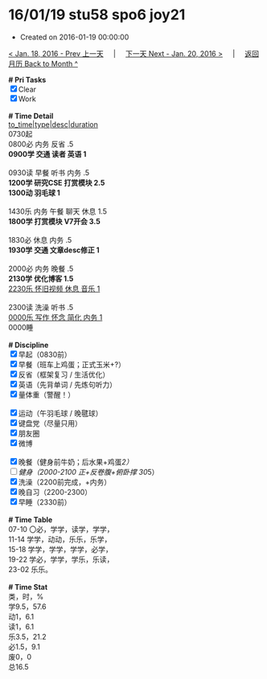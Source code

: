 # 16/01/19 stu58 spo6 joy21

- Created on 2016-01-19 00:00:00

[< Jan. 18, 2016 - Prev 上一天](_archived/lifelogs/2016/01/d18.md) &nbsp; &nbsp; | &nbsp; &nbsp; [下一天 Next - Jan. 20, 2016 >](_archived/lifelogs/2016/01/d20.md) &nbsp; &nbsp; |  &nbsp; &nbsp; [返回月历 Back to Month ^](_archived/lifelogs/2016/01/index.md)
<br/><div><b># Pri Tasks</b></div><div><input checked="true" type="checkbox"/>Clear</div><div><input checked="true" type="checkbox"/>Work</div><div><br/></div><div><b># Time Detail</b></div><div><u>to_time|type|desc|duration</u></div><div>0730起</div><div>0800必 内务 反省 .5</div><div><b>0900学 交通 读者 英语 1</b></div><div><br/></div><div>0930读 早餐 听书 内务 .5</div><div><b>1200学 研究CSE 打赏模块 2.5</b></div><div><b>1300动 羽毛球 1</b></div><div><br/></div><div>1430乐 内务 午餐 聊天 休息 1.5</div><div><b>1800学 打赏模块 V7开会 3.5</b></div><div><br/></div><div>1830必 休息 内务 .5</div><div><b>1930学 交通 文章desc修正 1</b></div><div><br/></div><div>2000必 内务 晚餐 .5</div><div><b>2130学 优化博客 1.5</b></div><div><u>2230乐 怀旧视频 休息 音乐 1</u></div><div><br/></div><div>2300读 洗澡 听书 .5</div><div><u>0000乐 写作 怀念 简化 内务 1</u></div><div>0000睡</div><div><br/></div><div><b># Discipline</b></div><div><input checked="true" type="checkbox"/>早起（0830前）</div><div><input checked="true" type="checkbox"/>早餐（班车上鸡蛋；正式玉米+?）</div><div><input checked="true" type="checkbox"/>反省（框架复习 / 生活优化）</div><div><input checked="true" type="checkbox"/>英语（先背单词 / 先炼句听力）</div><div><input checked="true" type="checkbox"/>量体重（警醒！）</div><div><br/></div><div><input checked="true" type="checkbox"/>运动（午羽毛球 / 晚毽球）</div><div><input checked="true" type="checkbox"/>键盘党（尽量只用）</div><div><input checked="true" type="checkbox"/>朋友圈</div><div><input checked="true" type="checkbox"/>微博</div><div><br/></div><div><input checked="true" type="checkbox"/>晚餐（健身前牛奶；后水果+鸡蛋*2）</div><div><input type="checkbox"/>健身（2000-2100 正+反卷腹+俯卧撑 30*5）</div><div><input checked="true" type="checkbox"/>洗澡（2200前完成，+内务）</div><div><input checked="true" type="checkbox"/>晚自习（2200-2300）</div><div><input checked="true" type="checkbox"/>早睡（2330前）</div><div><br/></div><div><b># Time Table</b></div><div>07-10 〇必，学学，读学，学学，</div><div>11-14 学学，动动，乐乐，乐学，</div><div>15-18 学学，学学，学学，必学，</div><div>19-22 学必，学学，学乐，乐读，</div><div>23-02 乐乐。</div><div><br/></div><div><b># Time Stat</b></div><div>类，时，%</div><div>学9.5，57.6</div><div>动1，6.1</div><div>读1，6.1</div><div>乐3.5，21.2</div><div>必1.5，9.1</div><div>废0，0</div><div>总16.5</div>

